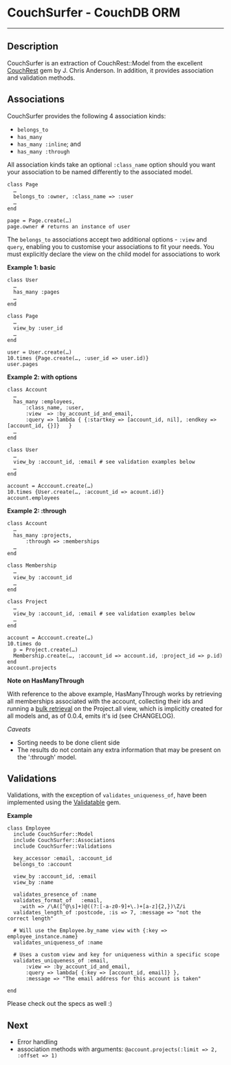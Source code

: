 CouchSurfer - CouchDB ORM
=========================
---
Description
-----------
CouchSurfer is an extraction of CouchRest::Model from the excellent [CouchRest](http://github.com/jchris/couchrest/ "CouchRest") gem by J. Chris Anderson. In addition, it provides association and validation methods.

Associations
------------
CouchSurfer provides the following 4 association kinds:

 - `belongs_to`
 - `has_many`
 - `has_many :inline`; and
 - `has_many :through`

All association kinds take an optional `:class_name` option should you want your association to be named differently to the associated model.

    class Page
      …
      belongs_to :owner, :class_name => :user
      …
    end
    
    page = Page.create(…)
    page.owner # returns an instance of user
    
The `belongs_to` associations accept two additional options - `:view` and `query`, enabling you to customise your associations to fit your needs. You must explicitly declare the view on the child model for associations to work

**Example 1: basic**

    class User
      …
      has_many :pages
      …
    end
    
    class Page
      …
      view_by :user_id
      …
    end
    
    user = User.create(…)
    10.times {Page.create(…, :user_id => user.id)}
    user.pages
    

**Example 2: with options**

    class Account
      …
      has_many :employees,
          :class_name, :user,
          :view  => :by_account_id_and_email,
          :query => lambda { {:startkey => [account_id, nil], :endkey => [account_id, {}]}   }
      …
    end

    class User
      …
      view_by :account_id, :email # see validation examples below
      …
    end

    account = Acccount.create(…)
    10.times {User.create(…, :account_id => acount.id)}
    account.employees
    
**Example 2: :through**

    class Account
      …
      has_many :projects,
          :through => :memberships
      …
    end

    class Membership
      …
      view_by :account_id
      …
    end
    
    class Project
      …
      view_by :account_id, :email # see validation examples below
      …
    end

    account = Acccount.create(…)
    10.times do
      p = Project.create(…)
      Membership.create(…, :account_id => account.id, :project_id => p.id)
    end
    account.projects
    
**Note on HasManyThrough**

With reference to the above example, HasManyThrough works by retrieving all memberships associated with the account, collecting their ids and running a [bulk retrieval](http://wiki.apache.org/couchdb/HTTP_view_API "Query Options") on the Project.all view, which is implicitly created for all models and, as of 0.0.4, emits it's id (see CHANGELOG).

*Caveats*

  - Sorting needs to be done client side
  - The results do not contain any extra information that may be present on the ':through' model.

Validations
-----------
Validations, with the exception of `validates_uniqueness_of`, have been implemented using the [Validatable](http://github.com/jrun/validatable/ "Validatable") gem.

**Example**

    class Employee
      include CouchSurfer::Model
      include CouchSurfer::Associations
      include CouchSurfer::Validations
  
      key_accessor :email, :account_id
      belongs_to :account
  
      view_by :account_id, :email
      view_by :name

      validates_presence_of :name
      validates_format_of   :email, 
        :with => /\A([^@\s]+)@((?:[-a-z0-9]+\.)+[a-z]{2,})\Z/i
      validates_length_of :postcode, :is => 7, :message => "not the correct length"
      
      # Will use the Employee.by_name view with {:key => employee_instance.name}
      validates_uniqueness_of :name
      
      # Uses a custom view and key for uniqueness within a specific scope
      validates_uniqueness_of :email,
          :view => :by_account_id_and_email,
          :query => lambda{ {:key => [account_id, email]} },
          :message => "The email address for this account is taken"
  
    end


Please check out the specs as well :)

Next
----
  - Error handling
  - association methods with arguments:
    `@account.projects(:limit => 2, :offset => 1)`

